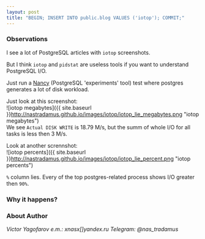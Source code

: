 ```yaml
---
layout: post
title: "BEGIN; INSERT INTO public.blog VALUES ('iotop'); COMMIT;"
---
```


### Observations

I see a lot of PostgreSQL articles with `iotop` screenshots.

But I think `iotop` and `pidstat` are useless tools if you want to understand PostgreSQL I/O.

Just run a [Nancy](http://gitlab.com/postgres.ai/nancy/) (PostgreSQL 'experiments' tool)  test where postgres generates a lot of disk workload.  

Just look at this screenshot:  
![iotop megabytes]({{ site.baseurl }}http://nastradamus.github.io/images/iotop/iotop_lie_megabytes.png "iotop megabytes")  
We see `Actual DISK WRITE` is 18.79 M/s, but the summ of whole I/O for all tasks is less then 3 M/s.  

Look at another scrennshot:  
![iotop percents]({{ site.baseurl }}http://nastradamus.github.io/images/iotop/iotop_lie_percent.png "iotop percents")  

`%` column lies. Every of the top postgres-related process shows I/O greater then `90%`.  

### Why it happens?


### About Author

_Victor Yagofarov_
_e.m.: xnasx[]yandex.ru_
_Telegram: @nas_tradamus_

